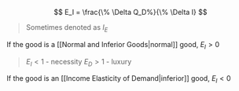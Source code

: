 
$$
E_I = \frac{\% \Delta Q_D%}{\% \Delta I}
$$
> Sometimes denoted as $I_E$ 

If the good is a [[Normal and Inferior Goods|normal]] good, $E_I > 0$

> $E_I < 1$ - necessity
> $E_D > 1$ - luxury

If the good is an [[Income Elasticity of Demand|inferior]] good, $E_I < 0$

